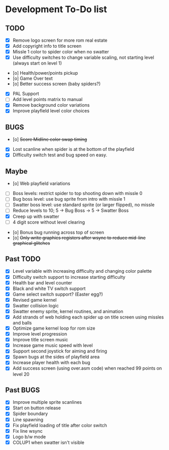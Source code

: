 # Development To-Do list

## TODO
- [x] Remove logo screen for more rom real estate
- [x] Add copyright info to title screen
- [x] Missle 1 color to spider color when no swatter
- [x] Use difficulty switches to change variable scaling, not starting level (always start on level 1)
- [o] Health/power/points pickup
- [o] Game Over text
- [o] Better success screen (baby spiders?)
- [x] PAL Support
- [ ] Add level points matrix to manual
- [x] Remove background color variations
- [x] Improve playfield level color choices

## BUGS
- [o] ~~Score Midline color swap timing~~
- [x] Lost scanline when spider is at the bottom of the playfield
- [x] Difficulty switch test and bug speed on easy.

## Maybe
- [o] Web playfield variations
- [ ] Boss levels: restrict spider to top shooting down with missle 0
- [ ] Bug boss level: use bug sprite from intro with missle 1
- [ ] Swatter boss level: use standard sprite (or larger flipped), no missle
- [ ] Reduce levels to 10; 5 -> Bug Boss -> 5 -> Swatter Boss
- [x] Creep up with swatter
- [ ] 4 digit score without level clearing
- [o] Bonus bug running across top of screen
- [o] ~~Only write graphics registers after wsync to reduce mid-line graphical glitches~~

## Past TODO
- [x] Level variable with increasing difficulty and changing color palette
- [x] Difficulty switch support to increase starting difficulty
- [x] Health bar and level counter
- [x] Black and white TV switch support
- [x] Game select switch support? (Easter egg?)
- [x] Revised game kernel
- [x] Swatter collision logic
- [x] Swatter enemy sprite, kernel routines, and animation
- [x] Add strands of web holding each spider up on title screen using missles and balls
- [x] Optimize game kernel loop for rom size
- [x] Improve level progression
- [x] Improve title screen music
- [x] Increase game music speed with level
- [x] Support second joystick for aiming and firing
- [x] Spawn bugs at the sides of playfield area
- [x] Increase player health with each bug
- [x] Add success screen (using over.asm code) when reached 99 points on level 20

## Past BUGS
- [x] Improve multiple sprite scanlines
- [x] Start on button release
- [x] Spider boundary
- [x] Line spawning
- [x] Fix playfield loading of title after color switch
- [x] Fix line wsync
- [x] Logo b/w mode
- [x] COLUP1 when swatter isn't visible
